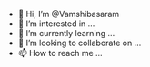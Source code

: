 - 👋 Hi, I’m @Vamshibasaram
- 👀 I’m interested in ...
- 🌱 I’m currently learning ...
- 💞️ I’m looking to collaborate on ...
- 📫 How to reach me ...

<!---
Vamshibasaram/Vamshibasaram is a ✨ special ✨ repository because its `README.md` (this file) appears on your GitHub profile.
You can click the Preview link to take a look at your changes.
--->
